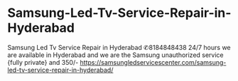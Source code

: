 # Samsung-Led-Tv-Service-Repair-in-Hyderabad
Samsung Led Tv Service Repair in Hyderabad ✆8184848438 24/7 hours we are available in Hyderabad and we are the Samsung unauthorized service {fully private} and 350/- https://samsungledservicescenter.com/samsung-led-tv-service-repair-in-hyderabad/
